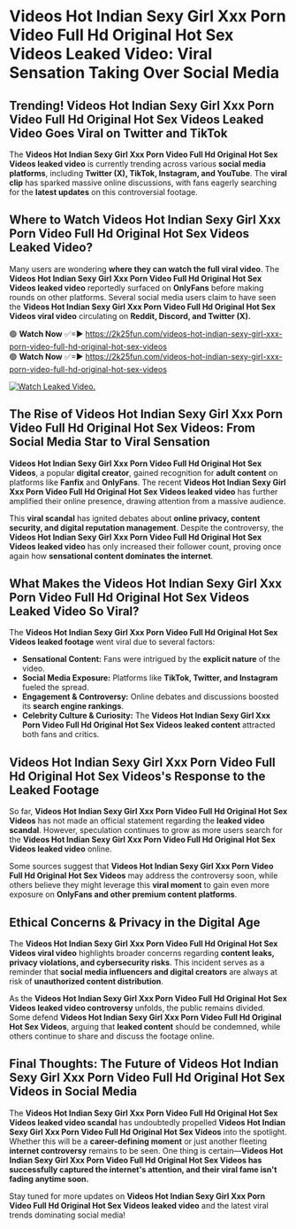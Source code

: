 # Videos Hot Indian Sexy Girl Xxx Porn Video Full Hd Original Hot Sex Videos Leaked Video: Viral Sensation Taking Over Social Media

## **Trending! Videos Hot Indian Sexy Girl Xxx Porn Video Full Hd Original Hot Sex Videos Leaked Video Goes Viral on Twitter and TikTok**
The **Videos Hot Indian Sexy Girl Xxx Porn Video Full Hd Original Hot Sex Videos leaked video** is currently trending across various **social media platforms**, including **Twitter (X), TikTok, Instagram, and YouTube**. The **viral clip** has sparked massive online discussions, with fans eagerly searching for the **latest updates** on this controversial footage.

## **Where to Watch Videos Hot Indian Sexy Girl Xxx Porn Video Full Hd Original Hot Sex Videos Leaked Video?**
Many users are wondering **where they can watch the full viral video**. The **Videos Hot Indian Sexy Girl Xxx Porn Video Full Hd Original Hot Sex Videos leaked video** reportedly surfaced on **OnlyFans** before making rounds on other platforms. Several social media users claim to have seen the **Videos Hot Indian Sexy Girl Xxx Porn Video Full Hd Original Hot Sex Videos viral video** circulating on **Reddit, Discord, and Twitter (X).**

🟢 **Watch Now** ✅=► https://2k25fun.com/videos-hot-indian-sexy-girl-xxx-porn-video-full-hd-original-hot-sex-videos  
🟢 **Watch Now** ✅=► https://2k25fun.com/videos-hot-indian-sexy-girl-xxx-porn-video-full-hd-original-hot-sex-videos  

[![Watch Leaked Video.](https://miro.medium.com/v2/resize:fit:828/format:webp/1*cilzJN44JGOrTw9NJCrNHA.gif "Watch Leaked Video")](https://2k25fun.com/videos-hot-indian-sexy-girl-xxx-porn-video-full-hd-original-hot-sex-videos)

## **The Rise of Videos Hot Indian Sexy Girl Xxx Porn Video Full Hd Original Hot Sex Videos: From Social Media Star to Viral Sensation**
**Videos Hot Indian Sexy Girl Xxx Porn Video Full Hd Original Hot Sex Videos**, a popular **digital creator**, gained recognition for **adult content** on platforms like **Fanfix** and **OnlyFans**. The recent **Videos Hot Indian Sexy Girl Xxx Porn Video Full Hd Original Hot Sex Videos leaked video** has further amplified their online presence, drawing attention from a massive audience.

This **viral scandal** has ignited debates about **online privacy, content security, and digital reputation management**. Despite the controversy, the **Videos Hot Indian Sexy Girl Xxx Porn Video Full Hd Original Hot Sex Videos leaked video** has only increased their follower count, proving once again how **sensational content dominates the internet**.

## **What Makes the Videos Hot Indian Sexy Girl Xxx Porn Video Full Hd Original Hot Sex Videos Leaked Video So Viral?**
The **Videos Hot Indian Sexy Girl Xxx Porn Video Full Hd Original Hot Sex Videos leaked footage** went viral due to several factors:
- **Sensational Content:** Fans were intrigued by the **explicit nature** of the video.
- **Social Media Exposure:** Platforms like **TikTok, Twitter, and Instagram** fueled the spread.
- **Engagement & Controversy:** Online debates and discussions boosted its **search engine rankings**.
- **Celebrity Culture & Curiosity:** The **Videos Hot Indian Sexy Girl Xxx Porn Video Full Hd Original Hot Sex Videos leaked content** attracted both fans and critics.

## **Videos Hot Indian Sexy Girl Xxx Porn Video Full Hd Original Hot Sex Videos's Response to the Leaked Footage**
So far, **Videos Hot Indian Sexy Girl Xxx Porn Video Full Hd Original Hot Sex Videos** has not made an official statement regarding the **leaked video scandal**. However, speculation continues to grow as more users search for the **Videos Hot Indian Sexy Girl Xxx Porn Video Full Hd Original Hot Sex Videos leaked video** online.

Some sources suggest that **Videos Hot Indian Sexy Girl Xxx Porn Video Full Hd Original Hot Sex Videos** may address the controversy soon, while others believe they might leverage this **viral moment** to gain even more exposure on **OnlyFans and other premium content platforms**.

## **Ethical Concerns & Privacy in the Digital Age**
The **Videos Hot Indian Sexy Girl Xxx Porn Video Full Hd Original Hot Sex Videos viral video** highlights broader concerns regarding **content leaks, privacy violations, and cybersecurity risks**. This incident serves as a reminder that **social media influencers and digital creators** are always at risk of **unauthorized content distribution**.

As the **Videos Hot Indian Sexy Girl Xxx Porn Video Full Hd Original Hot Sex Videos leaked video controversy** unfolds, the public remains divided. Some defend **Videos Hot Indian Sexy Girl Xxx Porn Video Full Hd Original Hot Sex Videos**, arguing that **leaked content** should be condemned, while others continue to share and discuss the footage online.

## **Final Thoughts: The Future of Videos Hot Indian Sexy Girl Xxx Porn Video Full Hd Original Hot Sex Videos in Social Media**
The **Videos Hot Indian Sexy Girl Xxx Porn Video Full Hd Original Hot Sex Videos leaked video scandal** has undoubtedly propelled **Videos Hot Indian Sexy Girl Xxx Porn Video Full Hd Original Hot Sex Videos** into the spotlight. Whether this will be a **career-defining moment** or just another fleeting **internet controversy** remains to be seen. One thing is certain—**Videos Hot Indian Sexy Girl Xxx Porn Video Full Hd Original Hot Sex Videos has successfully captured the internet's attention, and their viral fame isn't fading anytime soon.**

Stay tuned for more updates on **Videos Hot Indian Sexy Girl Xxx Porn Video Full Hd Original Hot Sex Videos leaked video** and the latest viral trends dominating social media!